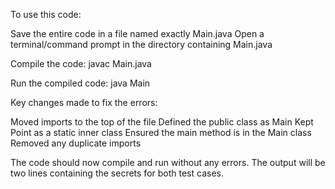 To use this code:

Save the entire code in a file named exactly Main.java
Open a terminal/command prompt in the directory containing Main.java

Compile the code:
javac Main.java

Run the compiled code:
java Main

Key changes made to fix the errors:

Moved imports to the top of the file
Defined the public class as Main
Kept Point as a static inner class
Ensured the main method is in the Main class
Removed any duplicate imports

The code should now compile and run without any errors. The output will be two lines containing the secrets for both test cases.
